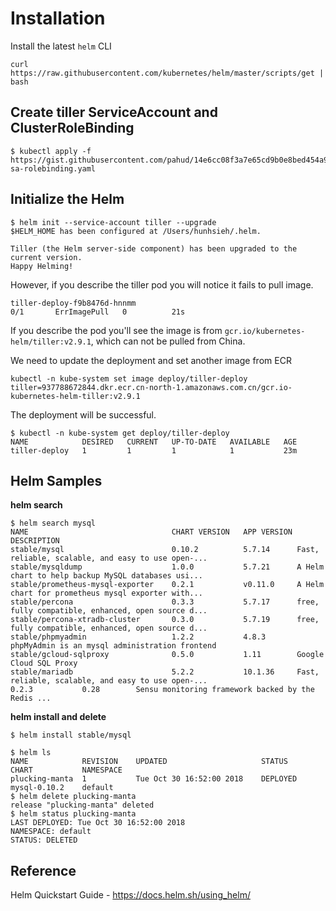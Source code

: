 # Installation


Install the latest `helm` CLI
```
curl https://raw.githubusercontent.com/kubernetes/helm/master/scripts/get | bash
```

## Create tiller ServiceAccount and ClusterRoleBinding

```
$ kubectl apply -f https://gist.githubusercontent.com/pahud/14e6cc08f3a7e65cd9b0e8bed454a901/raw/954d71614dda911c4f7960f0d18687fa1ea093fa/helm-sa-rolebinding.yaml
```



## Initialize the Helm

```
$ helm init --service-account tiller --upgrade
$HELM_HOME has been configured at /Users/hunhsieh/.helm.

Tiller (the Helm server-side component) has been upgraded to the current version.
Happy Helming!

```


However, if you describe the tiller pod you will notice it fails to pull image.


```
tiller-deploy-f9b8476d-hnnmm                                              0/1       ErrImagePull   0          21s
```

If you describe the pod you'll see the image is from `gcr.io/kubernetes-helm/tiller:v2.9.1`, which can not be pulled from China. 


We need to update the deployment and set another image from ECR

```
kubectl -n kube-system set image deploy/tiller-deploy tiller=937788672844.dkr.ecr.cn-north-1.amazonaws.com.cn/gcr.io-kubernetes-helm-tiller:v2.9.1
```

The deployment will be successful.
```
$ kubectl -n kube-system get deploy/tiller-deploy
NAME            DESIRED   CURRENT   UP-TO-DATE   AVAILABLE   AGE
tiller-deploy   1         1         1            1           23m
```

## Helm Samples

**helm search**
```
$ helm search mysql
NAME                            	CHART VERSION	APP VERSION	DESCRIPTION
stable/mysql                    	0.10.2       	5.7.14     	Fast, reliable, scalable, and easy to use open-...
stable/mysqldump                	1.0.0        	5.7.21     	A Helm chart to help backup MySQL databases usi...
stable/prometheus-mysql-exporter	0.2.1        	v0.11.0    	A Helm chart for prometheus mysql exporter with...
stable/percona                  	0.3.3        	5.7.17     	free, fully compatible, enhanced, open source d...
stable/percona-xtradb-cluster   	0.3.0        	5.7.19     	free, fully compatible, enhanced, open source d...
stable/phpmyadmin               	1.2.2        	4.8.3      	phpMyAdmin is an mysql administration frontend
stable/gcloud-sqlproxy          	0.5.0        	1.11       	Google Cloud SQL Proxy
stable/mariadb                  	5.2.2        	10.1.36    	Fast, reliable, scalable, and easy to use open-...                   	0.2.3        	0.28       	Sensu monitoring framework backed by the Redis ...
```

**helm install and delete**
```
$ helm install stable/mysql
```


```
$ helm ls
NAME          	REVISION	UPDATED                 	STATUS  	CHART       	NAMESPACE
plucking-manta	1       	Tue Oct 30 16:52:00 2018	DEPLOYED	mysql-0.10.2	default
$ helm delete plucking-manta
release "plucking-manta" deleted
$ helm status plucking-manta
LAST DEPLOYED: Tue Oct 30 16:52:00 2018
NAMESPACE: default
STATUS: DELETED
```

## Reference

Helm Quickstart Guide - https://docs.helm.sh/using_helm/
